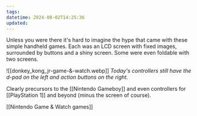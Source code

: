 ```yaml
---
tags: 
datetime: 2024-08-02T14:25:36
updated:
---
```

Unless you were there it's hard to imagine the hype that came with these simple handheld games. Each was an LCD screen with fixed images, surrounded by buttons and a shiny screen. Some were even foldable with two screens.

![[donkey_kong_jr-game-&-watch.webp]]
*Today's controllers still have the d-pad on the left and action buttons on the right.*

Clearly precursors to the [[Nintendo Gameboy]] and even controllers for [[PlayStation 1]] and beyond (minus the screen of course).

[[Nintendo Game & Watch games]]